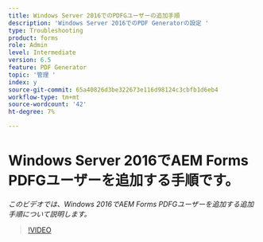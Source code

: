 ```yaml
---
title: Windows Server 2016でのPDFGユーザーの追加手順
description: 'Windows Server 2016でのPDF Generatorの設定 '
type: Troubleshooting
product: forms
role: Admin
level: Intermediate
version: 6.5
feature: PDF Generator
topic: '管理 '
index: y
source-git-commit: 65a40826d3be322673e116d98124c3cbfb1d6eb4
workflow-type: tm+mt
source-wordcount: '42'
ht-degree: 7%

---
```



# Windows Server 2016でAEM Forms PDFGユーザーを追加する手順です。

*このビデオでは、Windows 2016でAEM Forms PDFGユーザーを追加する追加手順について説明します。*

>[!VIDEO](https://video.tv.adobe.com/v/335479?quality=9&learn=on)

